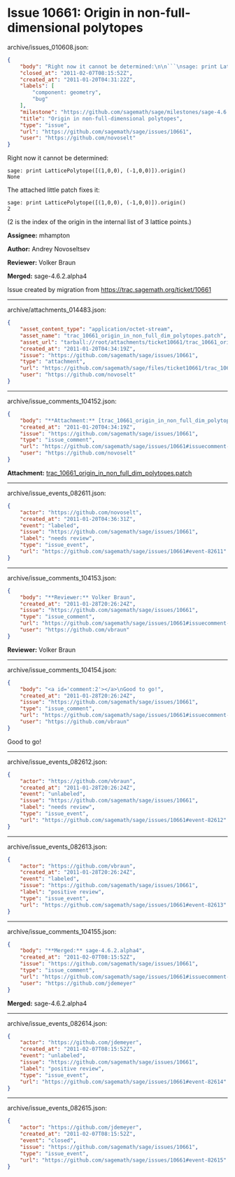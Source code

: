 # Issue 10661: Origin in non-full-dimensional polytopes

archive/issues_010608.json:
```json
{
    "body": "Right now it cannot be determined:\n\n```\nsage: print LatticePolytope([(1,0,0), (-1,0,0)]).origin()\nNone\n```\nThe attached little patch fixes it:\n\n```\nsage: print LatticePolytope([(1,0,0), (-1,0,0)]).origin()\n2\n```\n(2 is the index of the origin in the internal list of 3 lattice points.)\n\n**Assignee:** mhampton\n\n**Author:** Andrey Novoseltsev\n\n**Reviewer:** Volker Braun\n\n**Merged:** sage-4.6.2.alpha4\n\nIssue created by migration from https://trac.sagemath.org/ticket/10661\n\n",
    "closed_at": "2011-02-07T08:15:52Z",
    "created_at": "2011-01-20T04:31:22Z",
    "labels": [
        "component: geometry",
        "bug"
    ],
    "milestone": "https://github.com/sagemath/sage/milestones/sage-4.6.2",
    "title": "Origin in non-full-dimensional polytopes",
    "type": "issue",
    "url": "https://github.com/sagemath/sage/issues/10661",
    "user": "https://github.com/novoselt"
}
```
Right now it cannot be determined:

```
sage: print LatticePolytope([(1,0,0), (-1,0,0)]).origin()
None
```
The attached little patch fixes it:

```
sage: print LatticePolytope([(1,0,0), (-1,0,0)]).origin()
2
```
(2 is the index of the origin in the internal list of 3 lattice points.)

**Assignee:** mhampton

**Author:** Andrey Novoseltsev

**Reviewer:** Volker Braun

**Merged:** sage-4.6.2.alpha4

Issue created by migration from https://trac.sagemath.org/ticket/10661





---

archive/attachments_014483.json:
```json
{
    "asset_content_type": "application/octet-stream",
    "asset_name": "trac_10661_origin_in_non_full_dim_polytopes.patch",
    "asset_url": "tarball://root/attachments/ticket10661/trac_10661_origin_in_non_full_dim_polytopes.patch",
    "created_at": "2011-01-20T04:34:19Z",
    "issue": "https://github.com/sagemath/sage/issues/10661",
    "type": "attachment",
    "url": "https://github.com/sagemath/sage/files/ticket10661/trac_10661_origin_in_non_full_dim_polytopes.patch",
    "user": "https://github.com/novoselt"
}
```



---

archive/issue_comments_104152.json:
```json
{
    "body": "**Attachment:** [trac_10661_origin_in_non_full_dim_polytopes.patch](https://github.com/sagemath/sage/files/ticket10661/trac_10661_origin_in_non_full_dim_polytopes.patch)",
    "created_at": "2011-01-20T04:34:19Z",
    "issue": "https://github.com/sagemath/sage/issues/10661",
    "type": "issue_comment",
    "url": "https://github.com/sagemath/sage/issues/10661#issuecomment-104152",
    "user": "https://github.com/novoselt"
}
```

**Attachment:** [trac_10661_origin_in_non_full_dim_polytopes.patch](https://github.com/sagemath/sage/files/ticket10661/trac_10661_origin_in_non_full_dim_polytopes.patch)



---

archive/issue_events_082611.json:
```json
{
    "actor": "https://github.com/novoselt",
    "created_at": "2011-01-20T04:36:31Z",
    "event": "labeled",
    "issue": "https://github.com/sagemath/sage/issues/10661",
    "label": "needs review",
    "type": "issue_event",
    "url": "https://github.com/sagemath/sage/issues/10661#event-82611"
}
```



---

archive/issue_comments_104153.json:
```json
{
    "body": "**Reviewer:** Volker Braun",
    "created_at": "2011-01-28T20:26:24Z",
    "issue": "https://github.com/sagemath/sage/issues/10661",
    "type": "issue_comment",
    "url": "https://github.com/sagemath/sage/issues/10661#issuecomment-104153",
    "user": "https://github.com/vbraun"
}
```

**Reviewer:** Volker Braun



---

archive/issue_comments_104154.json:
```json
{
    "body": "<a id='comment:2'></a>\nGood to go!",
    "created_at": "2011-01-28T20:26:24Z",
    "issue": "https://github.com/sagemath/sage/issues/10661",
    "type": "issue_comment",
    "url": "https://github.com/sagemath/sage/issues/10661#issuecomment-104154",
    "user": "https://github.com/vbraun"
}
```

<a id='comment:2'></a>
Good to go!



---

archive/issue_events_082612.json:
```json
{
    "actor": "https://github.com/vbraun",
    "created_at": "2011-01-28T20:26:24Z",
    "event": "unlabeled",
    "issue": "https://github.com/sagemath/sage/issues/10661",
    "label": "needs review",
    "type": "issue_event",
    "url": "https://github.com/sagemath/sage/issues/10661#event-82612"
}
```



---

archive/issue_events_082613.json:
```json
{
    "actor": "https://github.com/vbraun",
    "created_at": "2011-01-28T20:26:24Z",
    "event": "labeled",
    "issue": "https://github.com/sagemath/sage/issues/10661",
    "label": "positive review",
    "type": "issue_event",
    "url": "https://github.com/sagemath/sage/issues/10661#event-82613"
}
```



---

archive/issue_comments_104155.json:
```json
{
    "body": "**Merged:** sage-4.6.2.alpha4",
    "created_at": "2011-02-07T08:15:52Z",
    "issue": "https://github.com/sagemath/sage/issues/10661",
    "type": "issue_comment",
    "url": "https://github.com/sagemath/sage/issues/10661#issuecomment-104155",
    "user": "https://github.com/jdemeyer"
}
```

**Merged:** sage-4.6.2.alpha4



---

archive/issue_events_082614.json:
```json
{
    "actor": "https://github.com/jdemeyer",
    "created_at": "2011-02-07T08:15:52Z",
    "event": "unlabeled",
    "issue": "https://github.com/sagemath/sage/issues/10661",
    "label": "positive review",
    "type": "issue_event",
    "url": "https://github.com/sagemath/sage/issues/10661#event-82614"
}
```



---

archive/issue_events_082615.json:
```json
{
    "actor": "https://github.com/jdemeyer",
    "created_at": "2011-02-07T08:15:52Z",
    "event": "closed",
    "issue": "https://github.com/sagemath/sage/issues/10661",
    "type": "issue_event",
    "url": "https://github.com/sagemath/sage/issues/10661#event-82615"
}
```
